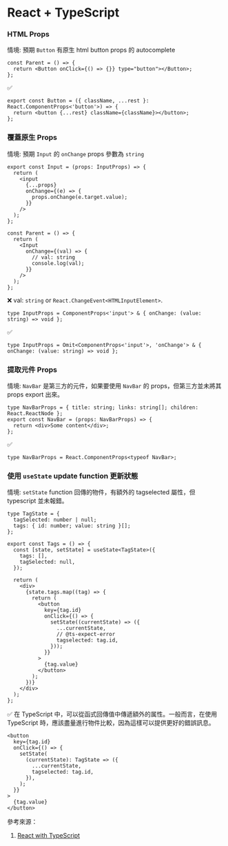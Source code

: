 # React + TypeScript

### HTML Props

情境: 預期 `Button` 有原生 html button props 的 autocomplete

```tsx
const Parent = () => {
  return <Button onClick={() => {}} type="button"></Button>;
};
```

✅

```tsx
export const Button = ({ className, ...rest }: React.ComponentProps<'button'>) => {
  return <button {...rest} className={className}></button>;
};
```

### 覆蓋原生 Props

情境: 預期 `Input` 的 `onChange` props 參數為 `string`

```tsx
export const Input = (props: InputProps) => {
  return (
    <input
      {...props}
      onChange={(e) => {
        props.onChange(e.target.value);
      }}
    />
  );
};

const Parent = () => {
  return (
    <Input
      onChange={(val) => {
        // val: string
        console.log(val);
      }}
    />
  );
};
```

❌ val: `string` or `React.ChangeEvent<HTMLInputElement>`.

```tsx
type InputProps = ComponentProps<'input'> & { onChange: (value: string) => void };
```

✅

```tsx
type InputProps = Omit<ComponentProps<'input'>, 'onChange'> & { onChange: (value: string) => void };
```

### 提取元件 Props

情境: `NavBar` 是第三方的元件，如果要使用 `NavBar` 的 props，但第三方並未將其 props export 出來。

```tsx
type NavBarProps = { title: string; links: string[]; children: React.ReactNode };
export const NavBar = (props: NavBarProps) => {
  return <div>Some content</div>;
};
```

✅

```tsx
type NavBarProps = React.ComponentProps<typeof NavBar>;
```

### 使用 `useState` update function 更新狀態

情境: `setState` function 回傳的物件，有額外的 tagselected 屬性，但 typescript 並未報錯。

```tsx
type TagState = {
  tagSelected: number | null;
  tags: { id: number; value: string }[];
};

export const Tags = () => {
  const [state, setState] = useState<TagState>({
    tags: [],
    tagSelected: null,
  });

  return (
    <div>
      {state.tags.map((tag) => {
        return (
          <button
            key={tag.id}
            onClick={() => {
              setState((currentState) => ({
                ...currentState,
                // @ts-expect-error
                tagselected: tag.id,
              }));
            }}
          >
            {tag.value}
          </button>
        );
      })}
    </div>
  );
};
```

✅ 在 TypeScript 中，可以從函式回傳值中傳遞額外的属性。一般而言，在使用 TypeScript 時，應該盡量進行物件比較，因為這樣可以提供更好的錯誤訊息。

```tsx
<button
  key={tag.id}
  onClick={() => {
    setState(
      (currentState): TagState => ({
        ...currentState,
        tagselected: tag.id,
      }),
    );
  }}
>
  {tag.value}
</button>
```

參考來源：

1.  [React with TypeScript](https://www.totaltypescript.com/tutorials/react-with-typescript)
